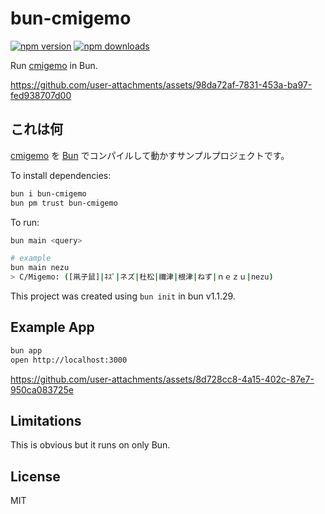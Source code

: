 # bun-cmigemo

[![npm version](https://img.shields.io/npm/v/bun-cmigemo?color=yellow)](https://npmjs.com/package/bun-cmigemo)
[![npm downloads](https://img.shields.io/npm/dm/bun-cmigemo?color=yellow)](https://npmjs.com/package/bun-cmigemo)

Run [cmigemo](https://github.com/koron/cmigemo) in Bun.

https://github.com/user-attachments/assets/98da72af-7831-453a-ba97-fed938707d00

## これは何

[cmigemo](https://github.com/koron/cmigemo) を [Bun](https://bun.sh/blog/compile-and-run-c-in-js) でコンパイルして動かすサンプルプロジェクトです。

To install dependencies:

```bash
bun i bun-cmigemo
bun pm trust bun-cmigemo
```

To run:

```bash
bun main <query>

# example
bun main nezu
> C/Migemo: ([鼡子鼠]|ﾈｽﾞ|ネズ|杜松|禰津|根津|ねず|ｎｅｚｕ|nezu)
```

This project was created using `bun init` in bun v1.1.29.

## Example App

```bash
bun app
open http://localhost:3000
```

https://github.com/user-attachments/assets/8d728cc8-4a15-402c-87e7-950ca083725e

## Limitations

This is obvious but it runs on only Bun.

## License

MIT
